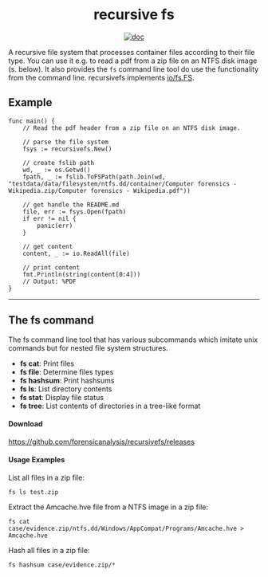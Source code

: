 <h1 align="center">recursive fs</h1>

<p  align="center">
 <a href="https://godocs.io/github.com/forensicanalysis/recursivefs"><img src="https://godocs.io/github.com/forensicanalysis/recursivefs?status.svg" alt="doc" /></a>
</p>

A recursive file system that processes container files according to their file type. 
You can use it e.g. to read a pdf from a zip file on an NTFS disk image (s. below). 
It also provides the `fs` command line tool do use the functionality from the command line.
recursivefs implements [io/fs.FS](https://golang.org/pkg/io/fs).


## Example

``` golang
func main() {
	// Read the pdf header from a zip file on an NTFS disk image.

	// parse the file system
	fsys := recursivefs.New()

	// create fslib path
	wd, _ := os.Getwd()
	fpath, _ := fslib.ToFSPath(path.Join(wd, "testdata/data/filesystem/ntfs.dd/container/Computer forensics - Wikipedia.zip/Computer forensics - Wikipedia.pdf"))

	// get handle the README.md
	file, err := fsys.Open(fpath)
	if err != nil {
		panic(err)
	}

	// get content
	content, _ := io.ReadAll(file)

	// print content
	fmt.Println(string(content[0:4]))
	// Output: %PDF
}
```

---

## The fs command

The fs command line tool that has various subcommands which imitate unix commands
but for nested file system structures.

- **fs cat**: Print files
- **fs file**: Determine files types
- **fs hashsum**: Print hashsums
- **fs ls**: List directory contents
- **fs stat**: Display file status
- **fs tree**: List contents of directories in a tree-like format


#### Download

https://github.com/forensicanalysis/recursivefs/releases

#### Usage Examples

List all files in a zip file:
```
fs ls test.zip
```

Extract the Amcache.hve file from a NTFS image in a zip file:

```
fs cat case/evidence.zip/ntfs.dd/Windows/AppCompat/Programs/Amcache.hve > Amcache.hve
```

Hash all files in a zip file:
```
fs hashsum case/evidence.zip/*
```

